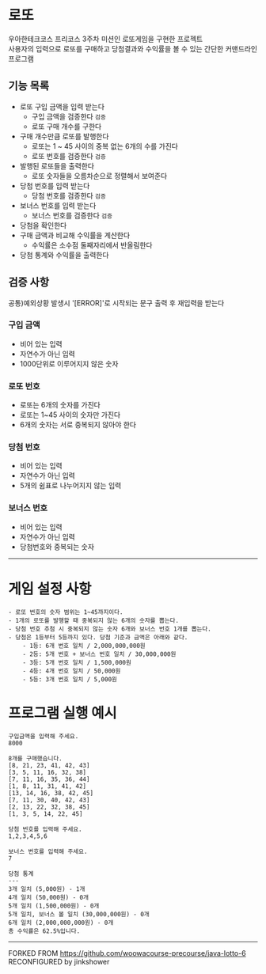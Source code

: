 # 로또   

우아한테크코스 프리코스 3주차 미션인 로또게임을 구현한 프로젝트   
사용자의 입력으로 로또를 구매하고 당첨결과와 수익률을 볼 수 있는 간단한 커맨드라인 프로그램   

## 기능 목록

* 로또 구입 금액을 입력 받는다
  * 구입 금액을 검증한다 `검증`
  * 로또 구매 개수를 구한다
* 구매 개수만큼 로또를 발행한다
  * 로또는 1 ~ 45 사이의 중복 없는 6개의 수를 가진다
  * 로또 번호를 검증한다 `검증`
* 발행된 로또들을 출력한다
  * 로또 숫자들을 오름차순으로 정렬해서 보여준다
* 당첨 번호를 입력 받는다
  * 당첨 번호를 검증한다 `검증`
* 보너스 번호를 입력 받는다
  * 보너스 번호를 검증한다 `검증`
* 당첨을 확인한다
* 구매 금액과 비교해 수익률을 계산한다
  * 수익률은 소수점 둘째자리에서 반올림한다
* 당첨 통계와 수익률을 출력한다

## 검증 사항
공통)예외상황 발생시 '[ERROR]'로 시작되는 문구 출력 후 재입력을 받는다

### 구입 금액 
* 비어 있는 입력
* 자연수가 아닌 입력
* 1000단위로 이루어지지 않은 숫자

### 로또 번호 
* 로또는 6개의 숫자를 가진다
* 로또는 1~45 사이의 숫자만 가진다
* 6개의 숫자는 서로 중복되지 않아야 한다

### 당첨 번호 
* 비어 있는 입력
* 자연수가 아닌 입력
* 5개의 쉼표로 나누어지지 않는 입력

### 보너스 번호 
* 비어 있는 입력 
* 자연수가 아닌 입력
* 당첨번호와 중복되는 숫자 

--- 
# 게임 설정 사항
```
- 로또 번호의 숫자 범위는 1~45까지이다.
- 1개의 로또를 발행할 때 중복되지 않는 6개의 숫자를 뽑는다.
- 당첨 번호 추첨 시 중복되지 않는 숫자 6개와 보너스 번호 1개를 뽑는다.
- 당첨은 1등부터 5등까지 있다. 당첨 기준과 금액은 아래와 같다.
    - 1등: 6개 번호 일치 / 2,000,000,000원
    - 2등: 5개 번호 + 보너스 번호 일치 / 30,000,000원
    - 3등: 5개 번호 일치 / 1,500,000원
    - 4등: 4개 번호 일치 / 50,000원
    - 5등: 3개 번호 일치 / 5,000원
```
# 프로그램 실행 예시
```
구입금액을 입력해 주세요.
8000

8개를 구매했습니다.
[8, 21, 23, 41, 42, 43] 
[3, 5, 11, 16, 32, 38] 
[7, 11, 16, 35, 36, 44] 
[1, 8, 11, 31, 41, 42] 
[13, 14, 16, 38, 42, 45] 
[7, 11, 30, 40, 42, 43] 
[2, 13, 22, 32, 38, 45] 
[1, 3, 5, 14, 22, 45]

당첨 번호를 입력해 주세요.
1,2,3,4,5,6

보너스 번호를 입력해 주세요.
7

당첨 통계
---
3개 일치 (5,000원) - 1개
4개 일치 (50,000원) - 0개
5개 일치 (1,500,000원) - 0개
5개 일치, 보너스 볼 일치 (30,000,000원) - 0개
6개 일치 (2,000,000,000원) - 0개
총 수익률은 62.5%입니다.
```
---
FORKED FROM https://github.com/woowacourse-precourse/java-lotto-6   
RECONFIGURED by jinkshower